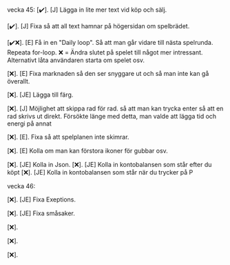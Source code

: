vecka 45:
[✔️]. [J] Lägga in lite mer text vid köp och sälj.

[✔️]. [J] Fixa så att all text hamnar på högersidan om spelbrädet. 

[✔️❌]. [E] Få in en "Daily loop". Så att man går vidare till nästa spelrunda. Repeata for-loop. ❌ = Ändra slutet på spelet till något mer intressant. Alternativt låta användaren starta om spelet osv.

[❌]. [E] Fixa marknaden så den ser snyggare ut och så man inte kan gå överallt.

[❌]. [JE] Lägga till färg.

[❌]. [J] Möjlighet att skippa rad för rad. så att man kan trycka enter så att en rad skrivs ut direkt. Försökte länge med detta, man valde att lägga tid och energi på annat

[❌]. [E]. Fixa så att spelplanen inte skimrar.

[❌]. [E] Kolla om man kan förstora ikoner för gubbar osv.

[❌]. [JE] Kolla in Json.
[❌]. [JE] Kolla in kontobalansen som står efter du köpt
[❌]. [JE] Kolla in kontobalansen som står när du trycker på P



vecka 46:

[❌]. [JE] Fixa Exeptions.

[❌]. [JE] Fixa småsaker.

[❌]. 

[❌]. 

[❌]. 

